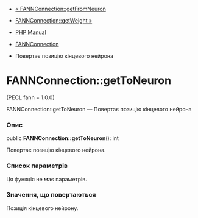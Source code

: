 - [« FANNConnection::getFromNeuron](fannconnection.getfromneuron.md)
- [FANNConnection::getWeight »](fannconnection.getweight.md)

- [PHP Manual](index.md)
- [FANNConnection](class.fannconnection.md)
- Повертає позицію кінцевого нейрона

# FANNConnection::getToNeuron

(PECL fann = 1.0.0)

FANNConnection::getToNeuron — Повертає позицію кінцевого нейрона

### Опис

public **FANNConnection::getToNeuron**(): int

Повертає позицію кінцевого нейрона.

### Список параметрів

Ця функція не має параметрів.

### Значення, що повертаються

Позиція кінцевого нейрону.
